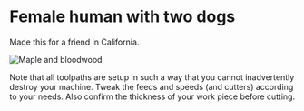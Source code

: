 # Female human with two dogs

Made this for a friend in California.  

![Maple and bloodwood](Example_Cut_1.jpg)


Note that all toolpaths are setup in such a way that you cannot inadvertently destroy your machine.  Tweak the feeds and speeds (and cutters) according to your needs.  Also confirm the thickness of your work piece before cutting.
